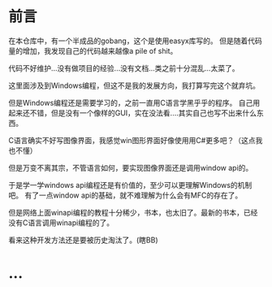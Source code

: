 
# 前言

在本仓库中，有一个半成品的gobang，这个是使用easyx库写的。
但是随着代码量的增加，我发现自己的代码越来越像a pile of shit。

代码不好维护...没有做项目的经验...没有文档...类之前十分混乱...太菜了。

这里面涉及到Windows编程，但这不是我的发展方向，我打算写完这个就弃坑。

但是Windows编程还是需要学习的，之前一直用C语言学黑乎乎的程序。
自己用起来还不错，但是没有一个像样的GUI，实在没法看....其实自己也写不出来什么东西。

C语言确实不好写图像界面，我感觉win图形界面好像使用用C#更多吧？（这点我也不懂）

但是万变不离其宗，不管语言如何，要实现图像界面还是调用window api的。

于是学一学windows api编程还是有价值的，至少可以更理解Windows的机制吧。
有了一点window api的基础，就不难理解为什么会有MFC的存在了。

但是网络上面winapi编程的教程十分稀少，书本，也太旧了。最新的书本，已经没有C语言调用winapi编程的了。

看来这种开发方法还是要被历史淘汰了。(瞎BB)

# ...
